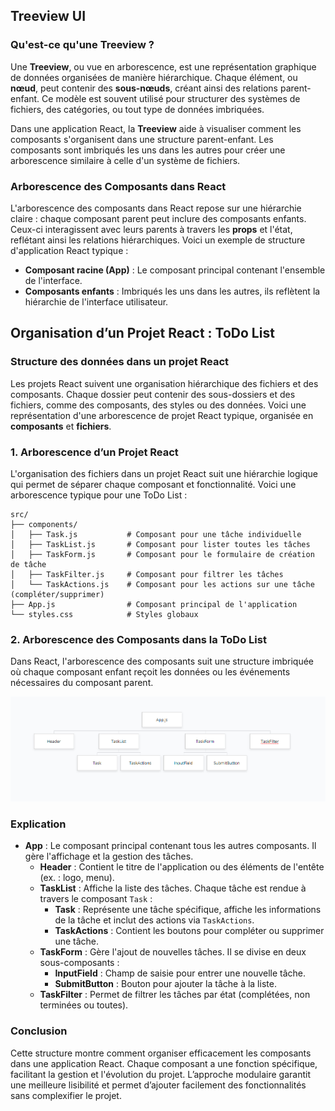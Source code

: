 ## Treeview UI

### Qu'est-ce qu'une Treeview ?

Une **Treeview**, ou vue en arborescence, est une représentation graphique de données organisées de manière hiérarchique. Chaque élément, ou **nœud**, peut contenir des **sous-nœuds**, créant ainsi des relations parent-enfant. Ce modèle est souvent utilisé pour structurer des systèmes de fichiers, des catégories, ou tout type de données imbriquées.

Dans une application React, la **Treeview** aide à visualiser comment les composants s'organisent dans une structure parent-enfant. Les composants sont imbriqués les uns dans les autres pour créer une arborescence similaire à celle d'un système de fichiers.

### Arborescence des Composants dans React

L'arborescence des composants dans React repose sur une hiérarchie claire : chaque composant parent peut inclure des composants enfants. Ceux-ci interagissent avec leurs parents à travers les **props** et l'état, reflétant ainsi les relations hiérarchiques. Voici un exemple de structure d'application React typique :

- **Composant racine (App)** : Le composant principal contenant l'ensemble de l'interface.
- **Composants enfants** : Imbriqués les uns dans les autres, ils reflètent la hiérarchie de l'interface utilisateur.

## Organisation d’un Projet React : ToDo List

### Structure des données dans un projet React

Les projets React suivent une organisation hiérarchique des fichiers et des composants. Chaque dossier peut contenir des sous-dossiers et des fichiers, comme des composants, des styles ou des données. Voici une représentation d'une arborescence de projet React typique, organisée en **composants** et **fichiers**.

### 1. Arborescence d’un Projet React

L'organisation des fichiers dans un projet React suit une hiérarchie logique qui permet de séparer chaque composant et fonctionnalité. Voici une arborescence typique pour une ToDo List :

```
src/
├── components/
│   ├── Task.js           # Composant pour une tâche individuelle
│   ├── TaskList.js       # Composant pour lister toutes les tâches
│   ├── TaskForm.js       # Composant pour le formulaire de création de tâche
│   ├── TaskFilter.js     # Composant pour filtrer les tâches
│   └── TaskActions.js    # Composant pour les actions sur une tâche (compléter/supprimer)
├── App.js                # Composant principal de l'application
└── styles.css            # Styles globaux
```

### 2. Arborescence des Composants dans la ToDo List

Dans React, l'arborescence des composants suit une structure imbriquée où chaque composant enfant reçoit les données ou les événements nécessaires du composant parent.

<img src="img/arbo_cours12.png" alt="Arborescence des composants d'un projet React">

### Explication

- **App** : Le composant principal contenant tous les autres composants. Il gère l'affichage et la gestion des tâches.
  - **Header** : Contient le titre de l'application ou des éléments de l'entête (ex. : logo, menu).
  - **TaskList** : Affiche la liste des tâches. Chaque tâche est rendue à travers le composant `Task` :
    - **Task** : Représente une tâche spécifique, affiche les informations de la tâche et inclut des actions via `TaskActions`.
    - **TaskActions** : Contient les boutons pour compléter ou supprimer une tâche.
  - **TaskForm** : Gère l'ajout de nouvelles tâches. Il se divise en deux sous-composants :
    - **InputField** : Champ de saisie pour entrer une nouvelle tâche.
    - **SubmitButton** : Bouton pour ajouter la tâche à la liste.
  - **TaskFilter** : Permet de filtrer les tâches par état (complétées, non terminées ou toutes).

### Conclusion

Cette structure montre comment organiser efficacement les composants dans une application React. Chaque composant a une fonction spécifique, facilitant la gestion et l'évolution du projet. L’approche modulaire garantit une meilleure lisibilité et permet d’ajouter facilement des fonctionnalités sans complexifier le projet.